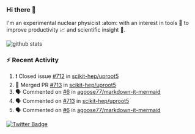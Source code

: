 ### Hi there 👋 

I'm an experimental nuclear physicist :atom: with an interest in tools :wrench: to improve productivity :chart_with_upwards_trend: and scientific insight :telescope:.

![github stats](https://github-readme-stats.vercel.app/api?username=agoose77&show_icons=true&hide_rank=true&hide_title=true&bg_color=30,e76445,904e95&text_color=efe3ec&icon_color=efe3ec)
<!--
**agoose77/agoose77** is a ✨ _special_ ✨ repository because its `README.md` (this file) appears on your GitHub profile.

Here are some ideas to get you started:

- 🔭 I’m currently working on ...
- 🌱 I’m currently learning ...
- 👯 I’m looking to collaborate on ...
- 🤔 I’m looking for help with ...
- 💬 Ask me about ...
- 📫 How to reach me: ...
- 😄 Pronouns: ...
- ⚡ Fun fact: ...
-->

### :zap: Recent Activity
<!--START_SECTION:activity-->
1. ❗️ Closed issue [#712](https://github.com/scikit-hep/uproot5/issues/712) in [scikit-hep/uproot5](https://github.com/scikit-hep/uproot5)
2. 🎉 Merged PR [#713](https://github.com/scikit-hep/uproot5/pull/713) in [scikit-hep/uproot5](https://github.com/scikit-hep/uproot5)
3. 🗣 Commented on [#6](https://github.com/agoose77/markdown-it-mermaid/issues/6) in [agoose77/markdown-it-mermaid](https://github.com/agoose77/markdown-it-mermaid)
4. 🗣 Commented on [#713](https://github.com/scikit-hep/uproot5/issues/713) in [scikit-hep/uproot5](https://github.com/scikit-hep/uproot5)
5. 🗣 Commented on [#6](https://github.com/agoose77/markdown-it-mermaid/issues/6) in [agoose77/markdown-it-mermaid](https://github.com/agoose77/markdown-it-mermaid)
<!--END_SECTION:activity-->


[![Twitter Badge](https://img.shields.io/twitter/follow/agoose77?style=flat-square&logo=Twitter&logoColor=white&color=cornflowerblue)](https://twitter.com/agoose77)
